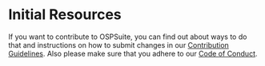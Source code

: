 # Initial Resources

If you want to contribute to OSPSuite, you can find out about ways to do that and instructions on how to submit changes in our [Contribution Guidelines](https://github.com/Open-Systems-Pharmacology/Suite/blob/develop/CONTRIBUTING.md). Also please make sure that you adhere to our [Code of Conduct](https://github.com/Open-Systems-Pharmacology/Suite/blob/develop/CODE\_OF\_CONDUCT.md).

